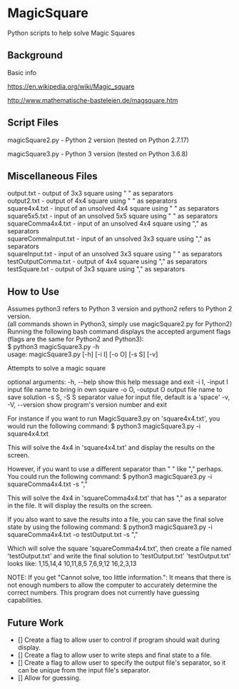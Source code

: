 # MagicSquare
Python scripts to help solve Magic Squares

## Background
Basic info

https://en.wikipedia.org/wiki/Magic_square

http://www.mathematische-basteleien.de/magsquare.htm

## Script Files
magicSquare2.py - Python 2 version (tested on Python 2.7.17)

magicSquare3.py - Python 3 version (tested on Python 3.6.8)

## Miscellaneous Files
output.txt - output of 3x3 square using " " as separators
<br />output2.txt - output of 4x4 square using " " as separators
<br />square4x4.txt - input of an unsolved 4x4 square using " " as separators
<br />square5x5.txt - input of an unsolved 5x5 square using " " as separators
<br />squareComma4x4.txt - input of an unsolved 4x4 square using "," as separators
<br />squareCommaInput.txt - input of an unsolved 3x3 square using "," as separators
<br />squareInput.txt - input of an unsolved 3x3 square using " " as separators
<br />testOutputComma.txt - output of 4x4 square using "," as separators
<br />testSquare.txt - output of 3x3 square using "," as separators

## How to Use
Assumes python3 refers to Python 3 version and python2 refers to Python 2 version.
<br />(all commands shown in Python3, simply use magicSquare2.py for Python2)
<br />Running the following bash command displays the accepted argument flags (flags are the same for Python2 and Python3):
<br />$ python3 magicSquare3.py -h
<br />usage: magicSquare3.py [-h] [-i I] [-o O] [-s S] [-v]

Attempts to solve a magic square

optional arguments:
  -h, --help         show this help message and exit
  -i I, -input I     input file name to bring in own square
  -o O, -output O    output file name to save solution
  -s S, -S S         separator value for input file, default is a 'space'
  -v, -V, --version  show program's version number and exit


For instance if you want to run MagicSquare3.py on 'square4x4.txt', you would run the following command:
$ python3 magicSquare3.py -i square4x4.txt

This will solve the 4x4 in 'square4x4.txt' and display the results on the screen.

However, if you want to use a different separator than " " like "," perhaps. You could run the following command:
$ python3 magicSquare3.py -i squareComma4x4.txt -s ","

This will solve the 4x4 in 'squareComma4x4.txt' that has "," as a separator in the file. It will display the results on the screen.

If you also want to save the results into a file, you can save the final solve state by using the following command:
$ python3 magicSquare3.py -i squareComma4x4.txt -o testOutput.txt -s ","

Which will solve the square 'squareComma4x4.txt', then create a file named 'testOutput.txt' and write the final solution to 'testOutput.txt'
'testOutput.txt' looks like:
1,15,14,4
10,11,8,5
7,6,9,12
16,2,3,13


NOTE: If you get "Cannot solve, too little information.": It means that there is not enough numbers to allow the computer to accurately determine the correct numbers. This program does not currently have guessing capabilities.


## Future Work
- [] Create a flag to allow user to control if program should wait during display.
- [] Create a flag to allow user to write steps and final state to a file.
- [] Create a flag to allow user to specify the output file's separator, so it can be unique from the input file's separator.
- [] Allow for guessing.
